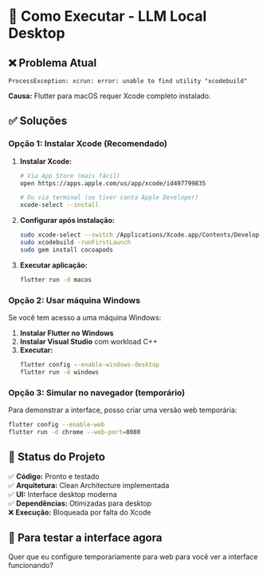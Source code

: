 # 🚀 Como Executar - LLM Local Desktop

## ❌ Problema Atual
```
ProcessException: xcrun: error: unable to find utility "xcodebuild"
```

**Causa:** Flutter para macOS requer Xcode completo instalado.

## ✅ Soluções

### Opção 1: Instalar Xcode (Recomendado)

1. **Instalar Xcode:**
   ```bash
   # Via App Store (mais fácil)
   open https://apps.apple.com/us/app/xcode/id497799835
   
   # Ou via terminal (se tiver conta Apple Developer)
   xcode-select --install
   ```

2. **Configurar após instalação:**
   ```bash
   sudo xcode-select --switch /Applications/Xcode.app/Contents/Developer
   sudo xcodebuild -runFirstLaunch
   sudo gem install cocoapods
   ```

3. **Executar aplicação:**
   ```bash
   flutter run -d macos
   ```

### Opção 2: Usar máquina Windows

Se você tem acesso a uma máquina Windows:

1. **Instalar Flutter no Windows**
2. **Instalar Visual Studio** com workload C++
3. **Executar:**
   ```cmd
   flutter config --enable-windows-desktop
   flutter run -d windows
   ```

### Opção 3: Simular no navegador (temporário)

Para demonstrar a interface, posso criar uma versão web temporária:

```bash
flutter config --enable-web
flutter run -d chrome --web-port=8080
```

## 🎯 Status do Projeto

✅ **Código:** Pronto e testado  
✅ **Arquitetura:** Clean Architecture implementada  
✅ **UI:** Interface desktop moderna  
✅ **Dependências:** Otimizadas para desktop  
❌ **Execução:** Bloqueada por falta do Xcode  

## 📱 Para testar a interface agora

Quer que eu configure temporariamente para web para você ver a interface funcionando?